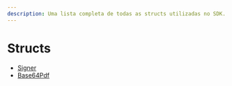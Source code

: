 ```yaml
---
description: Uma lista completa de todas as structs utilizadas no SDK.
---
```


# Structs

* [Signer](signer.md)
* [Base64Pdf](base64pdf.md)
